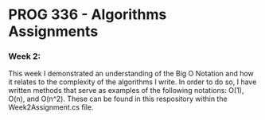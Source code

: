 # PROG 336 - Algorithms Assignments
### Week 2:
This week I demonstrated an understanding of the Big O Notation and how it relates to the complexity of the algorithms I write. In order to do so, I have written methods that serve as examples of the following notations: O(1), O(n), and O(n^2). These can be found in this respository within the Week2Assignment.cs file.
